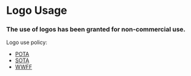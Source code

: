 # Logo Usage

### The use of logos has been granted for non-commercial use.
Logo use policy:
- [POTA](https://docs.pota.app/docs/resources_docs.html#graphics--assets)
- [SOTA](https://commons.wikimedia.org/wiki/File:SOTA-Logo.svg)
- [WWFF](https://wwff.co/downloads/)

